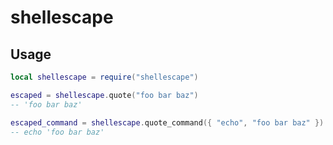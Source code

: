 # shellescape

## Usage

```lua
local shellescape = require("shellescape")

escaped = shellescape.quote("foo bar baz")
-- 'foo bar baz'

escaped_command = shellescape.quote_command({ "echo", "foo bar baz" })
-- echo 'foo bar baz'
```
